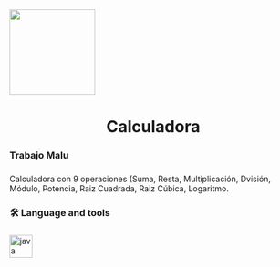  <img height="150" src="https://booksandbooksdigital.com.co/ovas_unad/OVA-071/dist/assets/images/slide10_1.gif"  />
</div>

###

<h1 align="center">Calculadora</h1>

###

<h3 align="left">Trabajo Malu</h3>

###

<p align="left">Calculadora con 9 operaciones (Suma, Resta, Multiplicación, Dvisión, Módulo, Potencia, Raiz Cuadrada, Raiz Cúbica, Logaritmo.</p>

###

<h3 align="left">🛠 Language and tools</h3>

###

<div align="left">
  <img src="https://cdn.jsdelivr.net/gh/devicons/devicon/icons/java/java-original.svg" height="40" alt="java logo"  />
</div>

###
